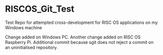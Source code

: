 # RISCOS_Git_Test
Test Repo for attempted cross-development for RISC OS applications on my Windows machine

Change added on Windows PC.
Another change added on RISC OS Raspberry Pi.
Additional commit because sgit does not reject a commit on an uninitialised repository.